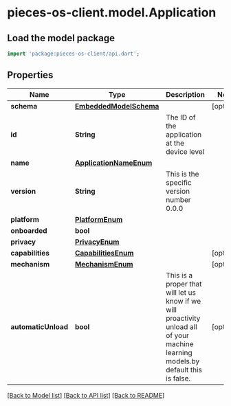 # pieces-os-client.model.Application

## Load the model package
```dart
import 'package:pieces-os-client/api.dart';
```

## Properties
Name | Type | Description | Notes
------------ | ------------- | ------------- | -------------
**schema** | [**EmbeddedModelSchema**](EmbeddedModelSchema.md) |  | [optional] 
**id** | **String** | The ID of the application at the device level | 
**name** | [**ApplicationNameEnum**](ApplicationNameEnum.md) |  | 
**version** | **String** | This is the specific version number 0.0.0 | 
**platform** | [**PlatformEnum**](PlatformEnum.md) |  | 
**onboarded** | **bool** |  | 
**privacy** | [**PrivacyEnum**](PrivacyEnum.md) |  | 
**capabilities** | [**CapabilitiesEnum**](CapabilitiesEnum.md) |  | [optional] 
**mechanism** | [**MechanismEnum**](MechanismEnum.md) |  | [optional] 
**automaticUnload** | **bool** | This is a proper that will let us know if we will proactivity unload all of your machine learning models.by default this is false. | [optional] 

[[Back to Model list]](../README.md#documentation-for-models) [[Back to API list]](../README.md#documentation-for-api-endpoints) [[Back to README]](../README.md)


